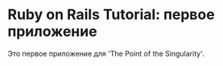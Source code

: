 # Ruby on Rails Tutorial: первое приложение

Это первое приложение для 'The Point of the Singularity'.
